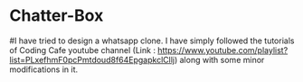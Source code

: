 # Chatter-Box
#I have tried to design a whatsapp clone. I have simply followed the tutorials of Coding Cafe youtube channel (Link : https://www.youtube.com/playlist?list=PLxefhmF0pcPmtdoud8f64EpgapkclCllj) along with some minor modifications in it.
